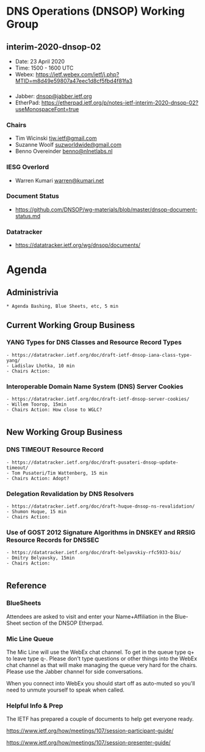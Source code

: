 # DNS Operations (DNSOP) Working Group
## interim-2020-dnsop-02

* Date: 23 April 2020
* Time: 1500 - 1600 UTC
* Webex: https://ietf.webex.com/ietf/j.php?MTID=m8d49e59807a47eec1d8cf5fbd4f81fa3

###
* Jabber:  dnsop@jabber.ietf.org
* EtherPad: https://etherpad.ietf.org/p/notes-ietf-interim-2020-dnsop-02?useMonospaceFont=true

### Chairs
* Tim Wicinski tjw.ietf@gmail.com
* Suzanne Woolf suzworldwide@gmail.com
* Benno Overeinder benno@nlnetlabs.nl

### IESG Overlord
* Warren Kumari warren@kumari.net

### Document Status
* https://github.com/DNSOP/wg-materials/blob/master/dnsop-document-status.md

### Datatracker
* https://datatracker.ietf.org/wg/dnsop/documents/

# Agenda

## Administrivia
    * Agenda Bashing, Blue Sheets, etc, 5 min

## Current Working Group Business

### YANG Types for DNS Classes and Resource Record Types
    - https://datatracker.ietf.org/doc/draft-ietf-dnsop-iana-class-type-yang/
    - Ladislav Lhotka, 10 min
    - Chairs Action:

### Interoperable Domain Name System (DNS) Server Cookies
    - https://datatracker.ietf.org/doc/draft-ietf-dnsop-server-cookies/
    - Willem Toorop, 15min
    - Chairs Action: How close to WGLC?


#
## New Working Group Business

### DNS TIMEOUT Resource Record
    - https://datatracker.ietf.org/doc/draft-pusateri-dnsop-update-timeout/
    - Tom Pusateri/Tim Wattenberg, 15 min
    - Chairs Action: Adopt?

### Delegation Revalidation by DNS Resolvers
    - https://datatracker.ietf.org/doc/draft-huque-dnsop-ns-revalidation/
    - Shumon Huque, 15 min
    - Chairs Action: 

### Use of GOST 2012 Signature Algorithms in DNSKEY and RRSIG Resource Records for DNSSEC
    - https://datatracker.ietf.org/doc/draft-belyavskiy-rfc5933-bis/
    - Dmitry Belyavsky, 15min
    - Chairs Action:

#
## Reference

### BlueSheets

Attendees are asked to visit and enter your Name+Affiliation in the Blue-Sheet section of the DNSOP Etherpad.

### Mic Line Queue

The Mic Line will use the WebEx chat channel.  To get in the queue type q+ to leave type q-.
Please don't type questions or other things into the WebEx chat channel as that will make
managing the queue very hard for the chairs.  Please use the Jabber channel for side conversations.

When you connect into WebEx you should start off as auto-muted so you'll
need to unmute yourself to speak when called.

### Helpful Info & Prep

The IETF has prepared a couple of documents to help get everyone ready.

  https://www.ietf.org/how/meetings/107/session-participant-guide/

  https://www.ietf.org/how/meetings/107/session-presenter-guide/

